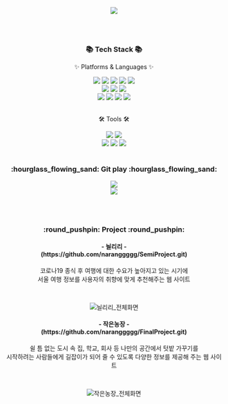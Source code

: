 <div align=center>
	<img src="https://github.com/naranggggg/Shinnara/assets/149359209/cd2ede4e-b1e1-4507-bfe2-57abdd90585d?height=200&section=header" />	
</div>

<br><br>

<div align=center>
	<h3>📚 Tech Stack 📚</h3>
	<p>✨ Platforms & Languages ✨</p>
</div>
<div align="center">
  <img src="https://img.shields.io/badge/Java-007396?style=flat&logo=OpenJDK&logoColor=white"/>
	<img src="https://img.shields.io/badge/HTML5-E34F26?style=flat&logo=HTML5&logoColor=white" />
	<img src="https://img.shields.io/badge/CSS3-1572B6?style=flat&logo=CSS3&logoColor=white" />
	<img src="https://img.shields.io/badge/JavaScript-F7DF1E?style=flat&logo=JavaScript&logoColor=white" />
	<img src="https://img.shields.io/badge/jQuery-0769AD?style=flat&logo=jQuery&logoColor=white" />
	<br>
	<img src="https://img.shields.io/badge/Spring-6DB33F?style=flat&logo=Spring&logoColor=white" />
	<img src="https://img.shields.io/badge/Bootstrap-7952B3?style=flat&logo=Bootstrap&logoColor=white" />
	<img src="https://img.shields.io/badge/Oracle%20SQL-F80000?style=flat&logo=Oracle&logoColor=white" />
  <br>
  <img src="https://img.shields.io/badge/json-000000?style=flat&logo=JSON&logoColor=white" />
  <img src="https://img.shields.io/badge/gson-F3702A?style=flat&logoColor=white" />
  <img src="https://img.shields.io/badge/ajax-F9CB61?style=flat&logoColor=white" />
  <img src="https://img.shields.io/badge/Mybatis-FC494A?style=flat&logoColor=white" />
</div>

<br>

<div align=center>
	<p>🛠 Tools 🛠</p>
</div>
<div align=center>
	<img src="https://img.shields.io/badge/Eclipse%20IDE-2C2255?style=flat&logo=EclipseIDE&logoColor=white" />
  <img src="https://img.shields.io/badge/Spring%20Tool%20Suite-6DB33F?style=flat&logo=Spring&logoColor=white" />
  <br>
	<img src="https://img.shields.io/badge/Visual%20Studio%20Code-007ACC?style=flat&logo=VisualStudioCode&logoColor=white" />
	<img src="https://img.shields.io/badge/Tomcat-F8DC75?style=flat&logo=ApacheTomcat&logoColor=white" />
	<img src="https://img.shields.io/badge/GitHub-181717?style=flat&logo=GitHub&logoColor=white" />
</div>

<br>

<div align=center>
  <h3>:hourglass_flowing_sand: Git play :hourglass_flowing_sand:</h3>
  <img src="https://github-readme-stats.vercel.app/api/top-langs/?username=naranggggg&layout=compact">
  <br>
  <img src="https://github-readme-stats.vercel.app/api?username=naranggggg&show_icons=true">
</div>

<br><br>

<div align=center>
  <h3>:round_pushpin: Project :round_pushpin:</h3>
  
  <h4> - 늴리리 - <br>
      (https://github.com/naranggggg/SemiProject.git) 
  </h4>
  <p>코로나19 종식 후 여행에 대한 수요가 높아지고 있는 시기에
     <br>
    서울 여행 정보를 사용자의 취향에 맞게 추천해주는 웹 사이트
  </p>
  <br>
  
  ![늴리리_전체화면](https://github.com/naranggggg/Shinnara/assets/149359209/4286d00d-416b-4f04-92fb-2337c0570beb)

  <h4> - 작은농장 - <br>
      (https://github.com/naranggggg/FinalProject.git)

  </h4>
  <p>쉴 틈 없는 도시 속 집, 학교, 회사 등 나만의 공간에서 텃밭 가꾸기를 <br>
    시작하려는 사람들에게 길잡이가 되어 줄 수 있도록 다양한 정보를 제공해 주는 웹 사이트
  </p>
  <br>
  
  ![작은농장_전체화면](https://github.com/naranggggg/Shinnara/assets/149359209/3d489d7f-0d88-4433-88e9-d2edfab22f6e)
  
</div>












